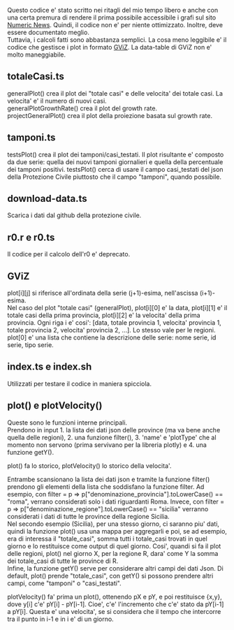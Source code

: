 Questo codice e' stato scritto nei ritagli del mio tempo libero e anche con una certa premura di rendere il prima possibile accessibile i grafi sul sito [Numeric News](https://numericnews.github.io/). 
Quindi, il codice non e' per niente ottimizzato. Inoltre, deve essere documentato meglio.  
Tuttavia, i calcoli fatti sono abbastanza semplici. La cosa meno leggibile e' il codice che gestisce i plot in formato [GViZ](https://developers.google.com/chart/interactive/docs/reference?csw=1#DataTable). La data-table di GViZ non e' molto maneggiabile.

totaleCasi.ts
-------------

generalPlot() crea il plot dei "totale casi" e delle velocita' dei totale casi. La velocita' e' il numero di nuovi casi.  
generalPlotGrowthRate() crea il plot del growth rate.  
projectGeneralPlot() crea il plot della proiezione basata sul growth rate.

tamponi.ts
----------

testsPlot() crea il plot dei tamponi/casi\_testati. Il plot risultante e' composto da due serie: quella dei nuovi tamponi giornalieri e quella della percentuale dei tamponi positivi. 
testsPlot() cerca di usare il campo casi\_testati del json della Protezione Civile piuttosto che il campo "tamponi", quando possibile.

download-data.ts
----------------

Scarica i dati dal github della protezione civile.

r0.r e r0.ts
------------

Il codice per il calcolo dell'r0 e' deprecato.

GViZ
----

plot[i][j] si riferisce all'ordinata della serie (j+1)-esima, nell'ascissa (i+1)-esima.  
Nel caso del plot "totale casi" (generalPlot), plot[i][0] e' la data, plot[i][1] e' il totale casi della prima provincia, plot[i][2] e' la velocita' della prima provincia. Ogni riga i e' cosi': [data, totale provincia 1, velocita' provincia 1, totale provincia 2, velocita' provincia 2, ...]. Lo stesso vale per le regioni.  
plot[0] e' una lista che contiene la descrizione delle serie: nome serie, id serie, tipo serie.

index.ts e index.sh
-------------------

Utilizzati per testare il codice in maniera spicciola. 

plot() e plotVelocity()
-----------------------

Queste sono le funzioni interne principali.  
Prendono in input 1. la lista dei dati json delle province (ma va bene anche quella delle regioni), 2. una funzione filter(), 3. 'name' e 'plotType' che al momento non servono (prima servivano per la libreria plotly) e 4. una funzione getY().  

plot() fa lo storico, plotVelocity() lo storico della velocita'.  

Entrambe scansionano la lista dei dati json e tramite la funzione filter() prendono gli elementi della lista che soddisfano la funzione filter. Ad esempio, con filter = p => p["denominazione\_provincia"].toLowerCase() == "roma", verrano considerati solo i dati riguardanti Roma. Invece, con filter = p => p["denominazione\_regione"].toLowerCase() == "sicilia" verranno considerati i dati di tutte le province della regione Sicilia.  
Nel secondo esempio (Sicilia), per una stesso giorno, ci saranno piu' dati, quindi la funzione plot() usa una mappa per aggregarli e poi, se ad esempio, era di interessa il "totale\_casi", somma tutti i totale\_casi trovati in quel giorno e lo restituisce come output di quel giorno. Cosi', quandi si fa il plot delle regioni, plot() nel giorno X, per la regione R, dara' come Y la somma dei totale\_casi di tutte le province di R.  
Infine, la funzione getY() serve per considerare altri campi dei dati Json. Di default, plot() prende "totale\_casi", con getY() si possono prendere altri campi, come "tamponi" o "casi\_testati".

plotVelocity() fa' prima un plot(), ottenendo pX e pY, e poi restituisce {x,y}, dove y[i] c'e' pY[i] - pY[i-1]. Cioe', c'e' l'incremento che c'e' stato da pY[i-1] a pY[i]. Questa e' una velocita', se si considera che il tempo che intercorre tra il punto in i-1 e in i e' di un giorno.  

